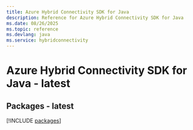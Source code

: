 ```yaml
---
title: Azure Hybrid Connectivity SDK for Java
description: Reference for Azure Hybrid Connectivity SDK for Java
ms.date: 08/26/2025
ms.topic: reference
ms.devlang: java
ms.service: hybridconnectivity
---
```

# Azure Hybrid Connectivity SDK for Java - latest
## Packages - latest
[!INCLUDE [packages](hybrid-connectivity-index.md)]
